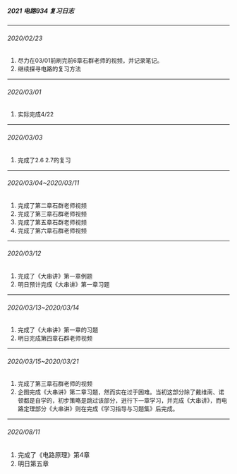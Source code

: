 ##### 2021 电路934 复习日志

***

###### 2020/02/23

1. <font size=2>尽力在03/01前刷完前6章石群老师的视频，并记录笔记。</font>
2. <font size=2>继续探寻电路的复习方法</font>

***

###### 2020/03/01 

1. <font size=2>实际完成4/22</font>

***

###### 2020/03/03

1. <font size=2>完成了2.6 2.7的复习</font>

***

###### 2020/03/04~2020/03/11

1. <font size=2>完成了第二章石群老师视频</font>
2. <font size=2>完成了第三章石群老师视频</font>
3. <font size=2>完成了第五章石群老师视频</font>
4. <font size=2>完成了第六章石群老师视频</font>

***

###### 2020/03/12

1. <font size=2>完成了《大串讲》第一章例题</font>
2. <font size=2>明日预计完成《大串讲》第一章习题</font>

***

###### 2020/03/13~2020/03/14

1. <font size=2>完成了《大串讲》第一章的习题</font>
2. <font size=2>明日完成第四章石群老师视频</font>

***

###### 2020/03/15~2020/03/21

1. <font size=2>完成了第三章石群老师的视频</font>
2. <font size=2>企图完成《大串讲》第二章习题，然而实在过于困难。当初这部分除了戴维南、诺顿都是自学的，初步策略是跳过该部分，进行下一章学习，并完成《大串讲》，而电路定理部分《大串讲》则在完成《学习指导与习题集》后完成。</font>

***

###### 2020/08/11

1. 完成了《电路原理》第4章
2. 明日第五章